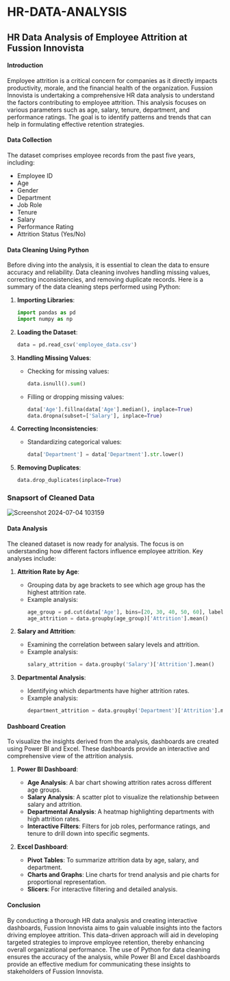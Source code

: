 # HR-DATA-ANALYSIS

## HR Data Analysis of Employee Attrition at Fussion Innovista

#### Introduction

Employee attrition is a critical concern for companies as it directly impacts productivity, morale, and the financial health of the organization. Fussion Innovista is undertaking a comprehensive HR data analysis to understand the factors contributing to employee attrition. This analysis focuses on various parameters such as age, salary, tenure, department, and performance ratings. The goal is to identify patterns and trends that can help in formulating effective retention strategies.

#### Data Collection

The dataset comprises employee records from the past five years, including:
- Employee ID
- Age
- Gender
- Department
- Job Role
- Tenure
- Salary
- Performance Rating
- Attrition Status (Yes/No)

#### Data Cleaning Using Python

Before diving into the analysis, it is essential to clean the data to ensure accuracy and reliability. Data cleaning involves handling missing values, correcting inconsistencies, and removing duplicate records. Here is a summary of the data cleaning steps performed using Python:

1. **Importing Libraries**:
   ```python
   import pandas as pd
   import numpy as np
   ```

2. **Loading the Dataset**:
   ```python
   data = pd.read_csv('employee_data.csv')
   ```

3. **Handling Missing Values**:
   - Checking for missing values:
     ```python
     data.isnull().sum()
     ```
   - Filling or dropping missing values:
     ```python
     data['Age'].fillna(data['Age'].median(), inplace=True)
     data.dropna(subset=['Salary'], inplace=True)
     ```

4. **Correcting Inconsistencies**:
   - Standardizing categorical values:
     ```python
     data['Department'] = data['Department'].str.lower()
     ```

5. **Removing Duplicates**:
   ```python
   data.drop_duplicates(inplace=True)
   ```
### Snapsort of Cleaned Data
![Screenshot 2024-07-04 103159](https://github.com/ritik0912kumar/HR-DATA-ANALYSIS/assets/126445623/e93403ec-cc3a-4636-ba81-3b37652eb592)


#### Data Analysis

The cleaned dataset is now ready for analysis. The focus is on understanding how different factors influence employee attrition. Key analyses include:

1. **Attrition Rate by Age**:
   - Grouping data by age brackets to see which age group has the highest attrition rate.
   - Example analysis:
     ```python
     age_group = pd.cut(data['Age'], bins=[20, 30, 40, 50, 60], labels=['20-30', '30-40', '40-50', '50-60'])
     age_attrition = data.groupby(age_group)['Attrition'].mean()
     ```

2. **Salary and Attrition**:
   - Examining the correlation between salary levels and attrition.
   - Example analysis:
     ```python
     salary_attrition = data.groupby('Salary')['Attrition'].mean()
     ```

3. **Departmental Analysis**:
   - Identifying which departments have higher attrition rates.
   - Example analysis:
     ```python
     department_attrition = data.groupby('Department')['Attrition'].mean()
     ```

#### Dashboard Creation

To visualize the insights derived from the analysis, dashboards are created using Power BI and Excel. These dashboards provide an interactive and comprehensive view of the attrition analysis.

1. **Power BI Dashboard**:
   - **Age Analysis**: A bar chart showing attrition rates across different age groups.
   - **Salary Analysis**: A scatter plot to visualize the relationship between salary and attrition.
   - **Departmental Analysis**: A heatmap highlighting departments with high attrition rates.
   - **Interactive Filters**: Filters for job roles, performance ratings, and tenure to drill down into specific segments.

2. **Excel Dashboard**:
   - **Pivot Tables**: To summarize attrition data by age, salary, and department.
   - **Charts and Graphs**: Line charts for trend analysis and pie charts for proportional representation.
   - **Slicers**: For interactive filtering and detailed analysis.

#### Conclusion

By conducting a thorough HR data analysis and creating interactive dashboards, Fussion Innovista aims to gain valuable insights into the factors driving employee attrition. This data-driven approach will aid in developing targeted strategies to improve employee retention, thereby enhancing overall organizational performance. The use of Python for data cleaning ensures the accuracy of the analysis, while Power BI and Excel dashboards provide an effective medium for communicating these insights to stakeholders of Fussion Innovista.
